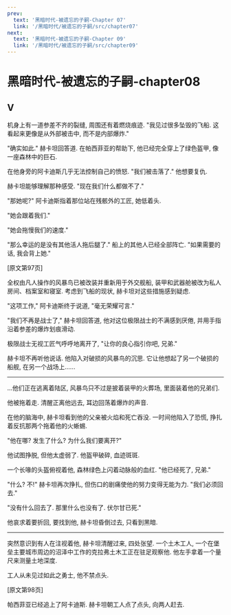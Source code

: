 ```yaml
---
prev:
  text: '黑暗时代-被遗忘的子嗣-Chapter 07'
  link: '/黑暗时代/被遗忘的子嗣/src/chapter07'
next:
  text: '黑暗时代-被遗忘的子嗣-Chapter 09'
  link: '/黑暗时代/被遗忘的子嗣/src/chapter09'
---
```


# 黑暗时代-被遗忘的子嗣-chapter08

## V

机身上有一道参差不齐的裂缝, 周围还有着燃烧痕迹. "我见过很多坠毁的飞船. 这看起来更像是从外部被击中, 而不是内部爆炸."

"确实如此." 赫卡坦回答道. 在帕西菲亚的帮助下, 他已经完全穿上了绿色盔甲, 像一座森林中的巨石.

在他身旁的阿卡迪斯几乎无法控制自己的愤怒. "我们被击落了." 他想要复仇.

赫卡坦能够理解那种感受. "现在我们什么都做不了."

"那她呢?" 阿卡迪斯指着那位站在残骸外的工匠, 她低着头.

"她会跟着我们."

"她会拖慢我们的速度."

"那么幸运的是没有其他活人拖后腿了." 船上的其他人已经全部阵亡. "如果需要的话, 我会背上她."

[原文第97页]

全权由凡人操作的风暴鸟已被改装并重新用于外交舰船, 装甲和武器舱被改为私人房间、档案室和寝室. 考虑到飞船的现状, 赫卡坦对这些措施感到疑虑.

"这项工作," 阿卡迪斯终于说道, "毫无荣耀可言."

"我们不再是战士了," 赫卡坦回答道, 他对这位极限战士的不满感到厌倦, 并用手指沿着参差的爆炸划痕滑动.

极限战士无视工匠气呼呼地离开了, "让你的良心指引你吧, 兄弟."

赫卡坦不再听他说话. 他陷入对破损的风暴鸟的沉思. 它让他想起了另一个破损的船舰, 在另一个战场上......

--------

...他们正在逃离着陆区, 风暴鸟只不过是披着装甲的火葬场, 里面装着他的兄弟们.

他被拖着走. 清醒正离他远去, 耳边回荡着爆炸的声音.

在他的脑海中, 赫卡坦看到他的父亲被火焰和死亡吞没. 一时间他陷入了恐慌, 挣扎着反抗那两个拖着他的火蜥蜴.

"他在哪? 发生了什么? 为什么我们要离开?"

他试图挣脱, 但他太虚弱了. 他盔甲破碎, 血迹斑斑.

一个长喙的头盔俯视着他, 森林绿色上闪着动脉般的血红. "他已经死了, 兄弟."

"什么? 不!" 赫卡坦再次挣扎, 但伤口的剧痛使他的努力变得无能为力. "我们必须回去."

"没有什么回去了. 那里什么也没有了. 伏尔甘已死."

他哀求着要折回, 要找到他, 赫卡坦昏倒过去, 只看到黑暗.

--------

突然意识到有人在注视着他, 赫卡坦清醒过来, 四处张望. 一个土木工人, 一个在堡垒主要城市周边的沼泽中工作的克拉弗土木工正在驻足观察他. 他左手拿着一个量尺来测量土地深度.

工人从未见过如此之勇士, 他不禁点头.

[原文第98页]

帕西菲亚已经追上了阿卡迪斯. 赫卡坦朝工人点了点头, 向两人赶去.
